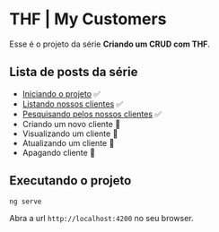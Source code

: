 # THF | My Customers

Esse é o projeto da série **Criando um CRUD com THF**.

## Lista de posts da série

- [Iniciando o projeto](https://medium.com/@jhosefmarks/criando-um-crud-com-thf-iniciando-o-projeto-2bb79138eea6) ✅
- [Listando nossos clientes](https://medium.com/@jhosefmarks/criando-um-crud-com-thf-listando-nossos-clientes-cfd80b9d8b00) ✅
- [Pesquisando pelos nossos clientes](https://medium.com/@jhosefmarks/criando-um-crud-com-thf-pesquisando-pelos-nossos-clientes-75d3d2ecbcc) ✅
- Criando um novo cliente 📝
- Visualizando um cliente 📝
- Atualizando um cliente 📝
- Apagando cliente 📝

## Executando o projeto

`ng serve`

Abra a url `http://localhost:4200` no seu browser.
